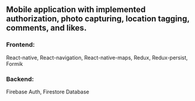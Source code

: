 <h2>Mobile application with implemented authorization, photo capturing, location tagging, comments, and likes.</h2>

<h3>Frontend:</h3>
<p>React-native, React-navigation, React-native-maps, Redux, Redux-persist, Formik</p>

<h3>Backend:</h3>
<p>Firebase Auth, Firestore Database</p>